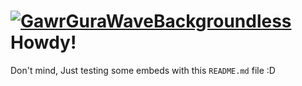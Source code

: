 # [![GawrGuraWaveBackgroundless](https://emoji.gg/assets/emoji/6949-gawrgurawavebackgroundless.png)](https://emoji.gg/emoji/6949-gawrgurawavebackgroundless) Howdy!

Don't mind, Just testing some embeds with this `README.md` file :D
